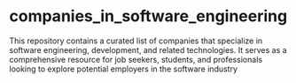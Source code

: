 # companies_in_software_engineering
This repository contains a curated list of companies that specialize in software engineering, development, and related technologies. It serves as a comprehensive resource for job seekers, students, and professionals looking to explore potential employers in the software industry
